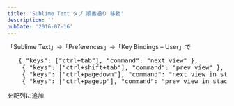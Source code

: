```yaml
---
title: 'Sublime Text タブ 順番通り 移動'
description: ''
pubDate: '2016-07-16'
---
```


<p>「Sublime Text」→「Preferences」→「Key Bindings – User」で</p>
<pre class="brush: plain; title: ; notranslate" title="">	{ "keys": ["ctrl+tab"], "command": "next_view" },
	{ "keys": ["ctrl+shift+tab"], "command": "prev_view" },
	{ "keys": ["ctrl+pagedown"], "command": "next_view_in_stack" },
	{ "keys": ["ctrl+pageup"], "command": "prev_view_in_stack" }
</pre>
<p>を配列に追加</p>
